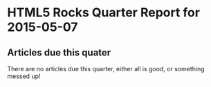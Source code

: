 HTML5 Rocks Quarter Report for 2015-05-07
=========================================

Articles due this quater
------------------------

There are no articles due this quarter, either all is good, or something messed up!

